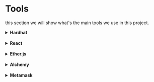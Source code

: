 # Tools

this section we will show what's the main tools we use in this project.

<details>
<summary><b>Hardhat</b></summary>
<br>
  <b>Hardhat</b> is an Ethereum development environment and framework designed for full stack development.
<br>
</details>
<br>
<details>
<summary><b>React</b></summary>
<br>
  <b>React</b> is a front end JavaScript library for building web applications, user interfaces, and UI components. It's maintained by Facebook and many many individual developers and companies.
<br>
</details>
<br>
<details>
<summary><b>Ether.js</b></summary>
<br>
  <b>ether.js</b> aims to be a complete and compact library for interacting with the Ethereum Blockchain and its ecosystem from client-side JavaScript applications like React, Vue, Angular, or Svelte. It is the library we'll be using.
<br>
</details>
<br>
<details>
<summary><b>Alchemy</b></summary>
<br>
  <b>Alchemy</b> is place where we will connect to real chain. In chain it is kinda mess a bit so we will let alchemy handle task in chain for us.
<br>
</details>
<br>
<details>
<summary><b>Metamask</b></summary>
<br>
  <b>Metamask</b> helps to handle account management and connecting the current user to the blockchain. MetaMask enables users to manage their accounts and keys in a few different ways while isolating them from the site context.
<br>
</details>

